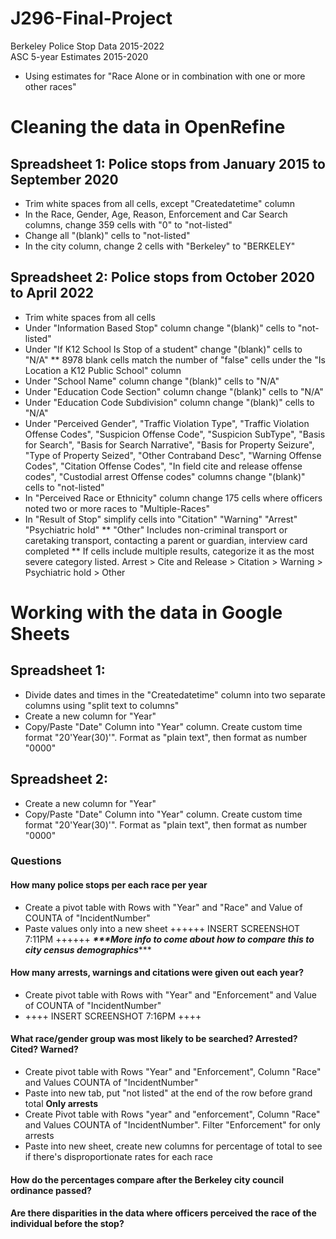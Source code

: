 # J296-Final-Project
Berkeley Police Stop Data 2015-2022
<br>ASC 5-year Estimates 2015-2020
* Using estimates for "Race Alone or in combination with one or more other races"
# Cleaning the data in OpenRefine
## Spreadsheet 1: Police stops from January 2015 to September 2020
* Trim white spaces from all cells, except "Createdatetime" column
* In the Race, Gender, Age, Reason, Enforcement and Car Search columns, change 359 cells with "0" to "not-listed"
* Change all "(blank)" cells to "not-listed"
* In the city column, change 2 cells with "Berkeley" to "BERKELEY"
## Spreadsheet 2: Police stops from October 2020 to April 2022
* Trim white spaces from all cells
* Under "Information Based Stop" column change "(blank)" cells to "not-listed"
* Under "If K12 School Is Stop of a student" change "(blank)" cells to "N/A"
** 8978 blank cells match the number of "false" cells under the "Is Location a K12 Public School" column
* Under "School Name" column change "(blank)" cells to "N/A"
* Under "Education Code Section" column change "(blank)" cells to "N/A"
* Under "Education Code Subdivision" column change "(blank)" cells to "N/A"
* Under "Perceived Gender", "Traffic Violation Type", "Traffic Violation Offense Codes", "Suspicion Offense Code", "Suspicion SubType", "Basis for Search", "Basis for Search Narrative", "Basis for Property Seizure", "Type of Property Seized", "Other Contraband Desc", "Warning Offense Codes", "Citation Offense Codes", "In field cite and release offense codes", "Custodial arrest Offense codes" columns change "(blank)" cells to "not-listed"
* In "Perceived Race or Ethnicity" column change 175 cells where officers noted two or more races to "Multiple-Races"
* In "Result of Stop" simplify cells into "Citation" "Warning" "Arrest" "Psychiatric hold"
** "Other" Includes non-criminal transport or caretaking transport, contacting a parent or guardian, interview card completed
** If cells include multiple results, categorize it as the most severe category listed. Arrest > Cite and Release > Citation > Warning > Psychiatric hold > Other 
# Working with the data in Google Sheets
## Spreadsheet 1:
* Divide dates and times in the "Createdatetime" column into two separate columns using "split text to columns"
* Create a new column for "Year"
* Copy/Paste "Date" Column into "Year" column. Create custom time format "20'Year(30)'". Format as "plain text", then format as number "0000"
## Spreadsheet 2:
* Create a new column for "Year"
* Copy/Paste "Date" Column into "Year" column. Create custom time format "20'Year(30)'". Format as "plain text", then format as number "0000"
### Questions
#### How many police stops per each race per year
* Create a pivot table with Rows with "Year" and "Race" and Value of COUNTA of "IncidentNumber"
* Paste values only into a new sheet
++++++ INSERT SCREENSHOT 7:11PM ++++++
___***More info to come about how to compare this to city census demographics___*** <br>
#### How many arrests, warnings and citations were given out each year?
* Create pivot table with Rows with "Year" and "Enforcement" and Value of COUNTA of "IncidentNumber"
* ++++ INSERT SCREENSHOT 7:16PM ++++
#### What race/gender group was most likely to be searched? Arrested? Cited? Warned? 
* Create pivot table with Rows "Year" and "Enforcement", Column "Race" and Values COUNTA of "IncidentNumber"
* Paste into new tab, put "not listed" at the end of the row before grand total
**Only arrests**
* Create Pivot table with Rows "year" and "enforcement", Column "Race" and Values COUNTA of "IncidentNumber". Filter "Enforcement" for only arrests
* Paste into new sheet, create new columns for percentage of total to see if there's disproportionate rates for each race
#### How do the percentages compare after the Berkeley city council ordinance passed?
#### Are there disparities in the data where officers perceived the race of the individual before the stop?
